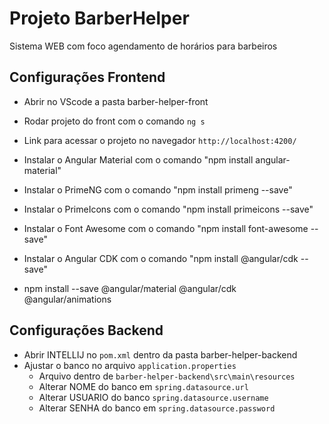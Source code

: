 # Projeto BarberHelper

Sistema WEB com foco agendamento de horários para barbeiros

## Configurações Frontend

- Abrir no VScode a pasta barber-helper-front
- Rodar projeto do front com o comando `ng s`
- Link para acessar o projeto no navegador `http://localhost:4200/`

- Instalar o Angular Material com o comando "npm install angular-material"
- Instalar o PrimeNG com o comando "npm install primeng --save"
- Instalar o PrimeIcons com o comando "npm install primeicons --save"
- Instalar o Font Awesome com o comando "npm install font-awesome --save"
- Instalar o Angular CDK com o comando "npm install @angular/cdk --save"
- npm install --save @angular/material @angular/cdk @angular/animations


## Configurações Backend

- Abrir INTELLIJ no `pom.xml` dentro da pasta barber-helper-backend
- Ajustar o banco no arquivo `application.properties`
  - Arquivo dentro de `barber-helper-backend\src\main\resources`
  - Alterar NOME do banco em `spring.datasource.url`
  - Alterar USUARIO do banco `spring.datasource.username`
  - Alterar SENHA do banco em `spring.datasource.password`
